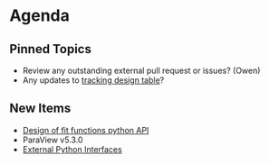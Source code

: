 Agenda
======

Pinned Topics
-------------
* Review any outstanding external pull request or issues? (Owen)
* Any updates to [tracking design table](https://github.com/mantidproject/documents/blob/master/Project-Management/TechnicalSteeringCommittee/reports/TSC-TrackingDesignProposals.md)?

New Items
---------
- [Design of fit functions python API](https://github.com/mantidproject/documents/pull/38)
- ParaView v5.3.0
- [External Python Interfaces](https://github.com/mantidproject/documents/pull/40)
